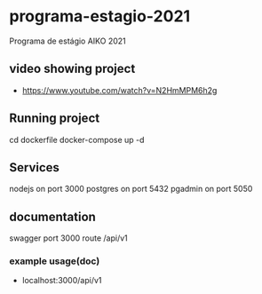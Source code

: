 # programa-estagio-2021
Programa de estágio AIKO 2021

## video showing project
- https://www.youtube.com/watch?v=N2HmMPM6h2g

## Running project
cd dockerfile
docker-compose up -d

## Services
nodejs on port 3000
postgres on port 5432
pgadmin on port 5050

## documentation
swagger port 3000 route /api/v1
### example usage(doc)
- localhost:3000/api/v1
